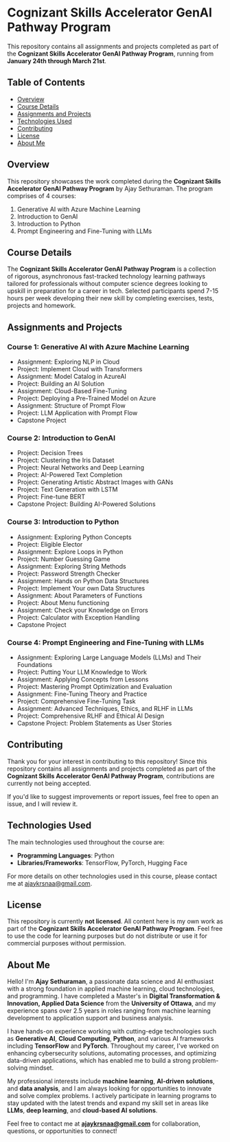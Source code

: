 # Cognizant Skills Accelerator GenAI Pathway Program

This repository contains all assignments and projects completed as part of the **Cognizant Skills Accelerator GenAI Pathway Program**, running from **January 24th through March 21st**.

## Table of Contents

- [Overview](#overview)
- [Course Details](#course-details)
- [Assignments and Projects](#assignments-and-projects)
- [Technologies Used](#technologies-used)
- [Contributing](#contributing)
- [License](#license)
- [About Me](#about-me)


## Overview

This repository showcases the work completed during the **Cognizant Skills Accelerator GenAI Pathway Program** by Ajay Sethuraman. The program comprises of 4 courses:
1. Generative AI with Azure Machine Learning
2. Introduction to GenAI
3. Introduction to Python
4. Prompt Engineering and Fine-Tuning with LLMs

## Course Details

The **Cognizant Skills Accelerator GenAI Pathway Program** is a collection of rigorous, asynchronous fast-tracked technology learning pathways tailored for professionals without computer science degrees looking to upskill in preparation for a career in tech. Selected participants spend 7-15 hours per week developing their new skill by completing exercises, tests, projects and homework.


## Assignments and Projects

### Course 1: Generative AI with Azure Machine Learning


- Assignment: Exploring NLP in Cloud
- Project: Implement Cloud with Transformers
- Assignment: Model Catalog in AzureAI
- Project: Building an AI Solution
- Assignment: Cloud-Based Fine-Tuning
- Project: Deploying a Pre-Trained Model on Azure
- Assignment: Structure of Prompt Flow
- Project: LLM Application with Prompt Flow
- Capstone Project

### Course 2: Introduction to GenAI

- Project: Decision Trees
- Project: Clustering the Iris Dataset
- Project: Neural Networks and Deep Learning
- Project: AI-Powered Text Completion
- Project: Generating Artistic Abstract Images with GANs
- Project: Text Generation with LSTM
- Project: Fine-tune BERT
- Capstone Project: Building AI-Powered Solutions

### Course 3: Introduction to Python

- Assignment: Exploring Python Concepts
- Project: Eligible Elector
- Assignment: Explore Loops in Python
- Project: Number Guessing Game
- Assignment: Exploring String Methods
- Project: Password Strength Checker
- Assignment: Hands on Python Data Structures
- Project: Implement Your own Data Structures
- Assignment: About Parameters of Functions
- Project: About Menu functioning
- Assignment: Check your Knowledge on Errors
- Project: Calculator with Exception Handling
- Capstone Project

### Course 4: Prompt Engineering and Fine-Tuning with LLMs

- Assignment: Exploring Large Language Models (LLMs) and Their Foundations
- Project: Putting Your LLM Knowledge to Work
- Assignment: Applying Concepts from Lessons
- Project: Mastering Prompt Optimization and Evaluation
- Assignment: Fine-Tuning Theory and Practice
- Project: Comprehensive Fine-Tuning Task
- Assignment: Advanced Techniques, Ethics, and RLHF in LLMs
- Project: Comprehensive RLHF and Ethical AI Design
- Capstone Project: Problem Statements as User Stories

## Contributing

Thank you for your interest in contributing to this repository! Since this repository contains all assignments and projects completed as part of the **Cognizant Skills Accelerator GenAI Pathway Program**, contributions are currently not being accepted.

If you'd like to suggest improvements or report issues, feel free to open an issue, and I will review it.

## Technologies Used
The main technologies used throughout the course are:
- **Programming Languages**: Python
- **Libraries/Frameworks**: TensorFlow, PyTorch, Hugging Face

For more details on other technologies used in this course, please contact me at ajaykrsnaa@gmail.com.

## License

This repository is currently **not licensed**. All content here is my own work as part of the **Cognizant Skills Accelerator GenAI Pathway Program**. Feel free to use the code for learning purposes but do not distribute or use it for commercial purposes without permission.

## About Me

Hello! I'm **Ajay Sethuraman**, a passionate data science and AI enthusiast with a strong foundation in applied machine learning, cloud technologies, and programming. I have completed a Master's in **Digital Transformation & Innovation, Applied Data Science** from the **University of Ottawa**, and my experience spans over 2.5 years in roles ranging from machine learning development to application support and business analysis.

I have hands-on experience working with cutting-edge technologies such as **Generative AI**, **Cloud Computing**, **Python**, and various AI frameworks including **TensorFlow** and **PyTorch**. Throughout my career, I've worked on enhancing cybersecurity solutions, automating processes, and optimizing data-driven applications, which has enabled me to build a strong problem-solving mindset.

My professional interests include **machine learning**, **AI-driven solutions**, and **data analysis**, and I am always looking for opportunities to innovate and solve complex problems. I actively participate in learning programs to stay updated with the latest trends and expand my skill set in areas like **LLMs**, **deep learning**, and **cloud-based AI solutions**.

Feel free to contact me at **ajaykrsnaa@gmail.com** for collaboration, questions, or opportunities to connect!
